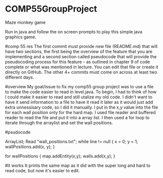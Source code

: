 # COMP55GroupProject

Maze monkey game

Run in java and follow the on screen prompts to play this simple java graphics game.

#comp 55 res
The first commit must provide new file (README.md) that will have two sections, the first being the overview of the feature that you are implementing and a second section called pseudocode that will provide the pseudocoding process for this feature - as outlined in chapter 9 of code complete or what was mentioned in lecture.  You can edit that file or create it directly on GitHub.  The other 4+ commits must come on across at least two different days.  

#overview
My goal/issue to fix my comp55 group project was to use a file to make the code easier to read in level.java. To begin, I had to think of how I could make it easier to read and still utalize my old code. I didn't want to have it send information to a file to have it read it later as it would just add extra unnessisary code, so I did it manually. I put in the x,y value into the file for each wall position only for the hard map. I used file reader and buffered reader to read the file and put it into a array list. I then used a for loop to iterate through the arraylist and set the wall positions.

#psudocode

ArrayList;
Read "wall_positions.txt";
while line != null {
    x = 0;
    y = 1;
    wallPositions.add(x, y);
    }

for wallPositions {
    map.addEntity(x,y);
    walls.add(x,y);
}

#it works
It prints the same map as it did with the super long and hard to read code, but now it's easier to edit. 

